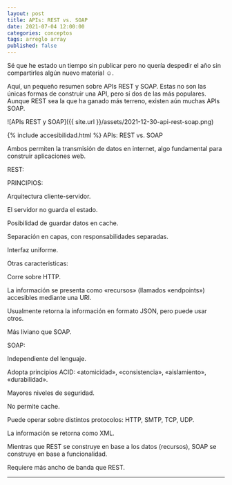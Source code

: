 ```yaml
---
layout: post
title: APIs: REST vs. SOAP
date: 2021-07-04 12:00:00
categories: conceptos
tags: arreglo array
published: false
---
```



Sé que he estado un tiempo sin publicar pero no quería despedir el año sin compartirles algún nuevo material ☺.

Aquí, un pequeño resumen sobre APIs REST y SOAP. Estas no son las únicas formas de construir una API, pero sí dos de las más populares. Aunque REST sea la que ha ganado más terreno, existen aún muchas APIs SOAP.

![APIs REST y SOAP]({{ site.url }}/assets/2021-12-30-api-rest-soap.png)


{% include accesibilidad.html %}
APIs: REST vs. SOAP

Ambos permiten la transmisión de datos en internet, algo fundamental para construir aplicaciones web.

REST:

PRINCIPIOS:

Arquitectura cliente-servidor.

El servidor no guarda el estado.

Posibilidad de guardar datos en cache.

Separación en capas, con responsabilidades separadas.

Interfaz uniforme.

Otras caracteristicas:

Corre sobre HTTP.

La información se presenta como «recursos» (llamados «endpoints») accesibles mediante una URI.

Usualmente retorna la información en formato JSON, pero puede usar otros.

Más liviano que SOAP.


SOAP:

Independiente del lenguaje.

Adopta principios ACID: «atomicidad», «consistencia», «aislamiento», «durabilidad».

Mayores niveles de seguridad.

No permite cache.

Puede operar sobre distintos protocolos: HTTP, SMTP, TCP, UDP.

La información se retorna como XML.

Mientras que REST se construye en base a los datos (recursos), SOAP se construye en base a funcionalidad.

Requiere más ancho de banda que REST.
</div></details>
<hr />
